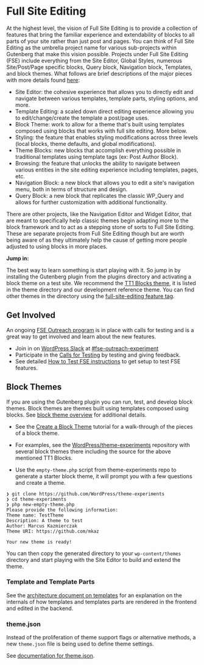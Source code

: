 # Full Site Editing

At the highest level, the vision of Full Site Editing is to provide a collection of features that bring the familiar experience and extendability of blocks to all parts of your site rather than just post and pages. You can think of Full Site Editing as the umbrella project name for various sub-projects within Gutenberg that make this vision possible. Projects under Full Site Editing (FSE) include everything from the Site Editor, Global Styles, numerous Site/Post/Page specific blocks, Query block, Navigation block, Templates, and block themes. What follows are brief descriptions of the major pieces with more details found [here](https://github.com/WordPress/gutenberg/issues/24551):

- Site Editor: the cohesive experience that allows you to directly edit and navigate between various templates, template parts, styling options, and more.
- Template Editing: a scaled down direct editing experience allowing you to edit/change/create the template a post/page uses.
- Block Theme: work to allow for a theme that's built using templates composed using blocks that works with full site editing. More below.
- Styling: the feature that enables styling modifications across three levels (local blocks, theme defaults, and global modifications).
- Theme Blocks: new blocks that accomplish everything possible in traditional templates using template tags (ex: Post Author Block).
- Browsing: the feature that unlocks the ability to navigate between various entities in the site editing experience including templates, pages, etc.
- Navigation Block: a new block that allows you to edit a site's navigation menu, both in terms of structure and design.
- Query Block: a new block that replicates the classic WP_Query and allows for further customization with additional functionality.

There are other projects, like the Navigation Editor and Widget Editor, that are meant to specifically help classic themes begin adapting more to the block framework and to act as a stepping stone of sorts to Full Site Editing. These are separate projects from Full Site Editing though but are worth being aware of as they ultimately help the cause of getting more people adjusted to using blocks in more places.

**Jump in:**

The best way to learn something is start playing with it. So jump in by installing the Gutenberg plugin from the plugins directory and activating a block theme on a test site. We recommend the [TT1 Blocks theme](https://wordpress.org/themes/tt1-blocks/), it is listed in the theme directory and our development reference theme. You can find other themes in the directory using the [full-site-editing feature tag](https://wordpress.org/themes/tags/full-site-editing/).

## Get Involved

An ongoing [FSE Outreach program](https://make.wordpress.org/test/handbook/full-site-editing-outreach-experiment/) is in place with calls for testing and is a great way to get involved and learn about the new features.

- Join in on [WordPress Slack](https://make.wordpress.org/chat/) at [#fse-outreach-experiment](https://wordpress.slack.com/archives/C015GUFFC00)
- Participate in the [Calls for Testing](https://make.wordpress.org/test/tag/fse-testing-call/) by testing and giving feedback.
- See detailed [How to Test FSE instructions](https://make.wordpress.org/test/handbook/full-site-editing-outreach-experiment/how-to-test-fse/) to get setup to test FSE features.

## Block Themes

If you are using the Gutenberg plugin you can run, test, and develop block themes. Block themes are themes built using templates composed using blocks. See [block theme overview](/docs/how-to-guides/themes/block-theme-overview.md) for additional details.

- See the [Create a Block Theme](/docs/how-to-guides/themes/create-block-theme.md) tutorial for a walk-through of the pieces of a block theme.

- For examples, see the [WordPress/theme-experiments](https://github.com/WordPress/theme-experiments/) repository with several block themes there including the source for the above mentioned TT1 Blocks.

- Use the `empty-theme.php` script from theme-experiments repo to generate a starter block theme, it will prompt you with a few questions and create a theme.

```
❯ git clone https://github.com/WordPress/theme-experiments
❯ cd theme-experiments
❯ php new-empty-theme.php
Please provide the following information:
Theme name: TestTheme
Description: A theme to test
Author: Marcus Kazmierczak
Theme URI: https://github.com/mkaz

Your new theme is ready!
```

You can then copy the generated directory to your `wp-content/themes` directory and start playing with the Site Editor to build and extend the theme.

### Template and Template Parts

See the [architecture document on templates](/docs/explanations/architecture/full-site-editing-templates.md) for an explanation on the internals of how templates and templates parts are rendered in the frontend and edited in the backend.

### theme.json

Instead of the proliferation of theme support flags or alternative methods, a new `theme.json` file is being used to define theme settings.

See [documentation for theme.json](/docs/how-to-guides/themes/theme-json.md).
